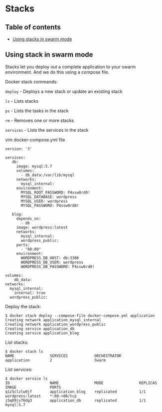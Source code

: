 # Stacks

## Table of contents
* [Using stacks in swarm mode](#using-stack-in-swarm-mode)

## Using stack in swarm mode
Stacks let you deploy out a complete application to your swarm environment. And we do this using a compose file.

Docker stack commands:

`deploy` - Deploys a new stack or update an existing stack

`ls` - Lists stacks

`ps` - Lists the tasks in the stack

`rm` - Removes one or more stacks

`services` - Lists the services in the stack

vim docker-compose.yml file
```
version: '3'

services:
   db:
     image: mysql:5.7
     volumes:
       - db_data:/var/lib/mysql
     networks:
       mysql_internal:
     environment:
       MYSQL_ROOT_PASSWORD: P4ssw0rd0!
       MYSQL_DATABASE: wordpress
       MYSQL_USER: wordpress
       MYSQL_PASSWORD: P4ssw0rd0!

   blog:
     depends_on:
       - db
     image: wordpress:latest
     networks:
       mysql_internal:
       wordpress_public:
     ports:
       - "80:80"
     environment:
       WORDPRESS_DB_HOST: db:3306
       WORDPRESS_DB_USER: wordpress
       WORDPRESS_DB_PASSWORD: P4ssw0rd0!

volumes:
    db_data:
networks:
  mysql_internal:
    internal: true
  wordpress_public:
```
Deploy the stack:
```
$ docker stack deploy --compose-file docker-compose.yml application
Creating network application_mysql_internal
Creating network application_wordpress_public
Creating service application_db
Creating service application_blog
```
List stacks:
```
$ docker stack ls
NAME                SERVICES            ORCHESTRATOR
application         2                   Swarm
```
List services:
```
$ docker service ls
ID                  NAME                MODE                REPLICAS            IMAGE               PORTS
q1z5clzlw9jf        application_blog    replicated          1/1                 wordpress:latest    *:80->80/tcp
j5q09js76dg3        application_db      replicated          1/1                 mysql:5.7
```
